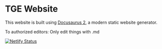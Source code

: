 # TGE Website

This website is built using [Docusaurus 2](https://docusaurus.io/), a modern static website generator.

To authorized editors:
Only edit things with .md

[![Netlify Status](https://api.netlify.com/api/v1/badges/e0a607c3-b450-405e-8fe2-183fb9a0da98/deploy-status)](https://app.netlify.com/sites/tgecod/deploys)
